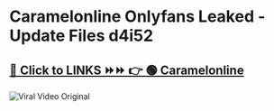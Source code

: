 
 # Caramelonline Onlyfans Leaked - Update Files d4i52

## <h2><a href="https://clipsfans.com/Caramelonline&ref=git">🔗 Click to LINKS ⏩⏩ 👉 🟢 Caramelonline </a></h2>

<a href="https://clipsfans.com/Caramelonline&ref=git" rel="nofollow" data-target="animated-image.originalLink"><img src="https://i.ibb.co.com/xMMVF88/686577567.gif" alt="Viral Video Original" style="max-width: 100%; display: inline-block;" data-target="animated-image.originalImage"></a>

